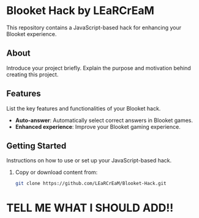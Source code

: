 # Blooket Hack by LEaRCrEaM

This repository contains a JavaScript-based hack for enhancing your Blooket experience.

## About

Introduce your project briefly. Explain the purpose and motivation behind creating this project.

## Features

List the key features and functionalities of your Blooket hack.

- **Auto-answer**: Automatically select correct answers in Blooket games.
- **Enhanced experience**: Improve your Blooket gaming experience.

## Getting Started

Instructions on how to use or set up your JavaScript-based hack.

1. Copy or download content from:

   ```bash
   git clone https://github.com/LEaRCrEaM/Blooket-Hack.git
# TELL ME WHAT I SHOULD ADD!!
